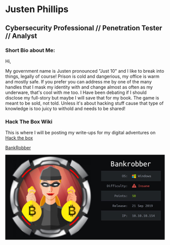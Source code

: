 # Justen Phillips
## Cybersecurity Professional // Penetration Tester // Analyst
### Short Bio about Me:
Hi,

My government name is Justen pronounced "Just 10" and I like to break into things, legally of course! Prison is cold and dangerious, my office is warm and mostly safe. If you prefer you can address me by one of the many handles that I mask my identity with and change almost as often as my underware, that's cool with me too. I Have been debating if I should disclose my full-story but maybe I will save that for my book. The game is meant to be sold, not told. Unless it's about hacking stuff cause that type of knowledge is too juicy to withold and needs to be shared!


### Hack The Box Wiki
This is where I will be posting my write-ups for my digital adventures on [Hack the box](https://hackthebox.eu)

[BankRobber](bankrobber.md)

![bankrobber.md](0_LJx7T2nwjYpeVHXe.jpeg)

